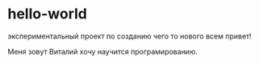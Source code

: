 # hello-world
экспериментальный проект по созданию чего то нового 
всем привет! 

Меня зовут Виталий
хочу научится програмированию.
